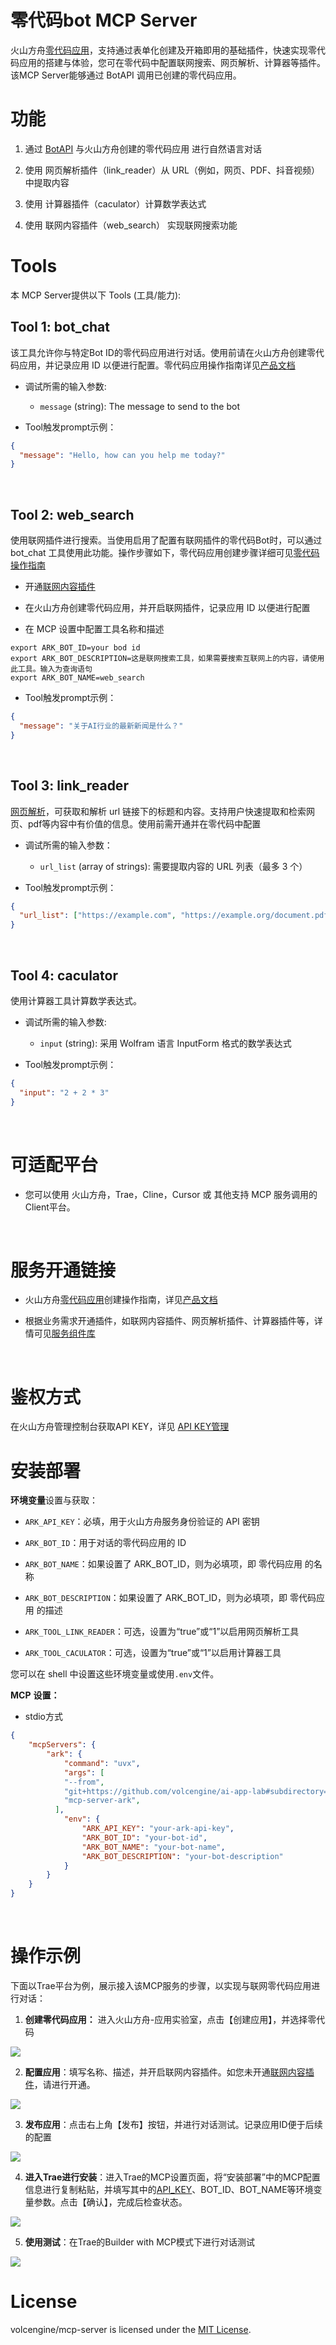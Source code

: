 # 零代码bot MCP Server

火山方舟[零代码应用](https://www.volcengine.com/docs/82379/1262003)，支持通过表单化创建及开箱即用的基础插件，快速实现零代码应用的搭建与体验，您可在零代码中配置联网搜索、网页解析、计算器等插件。该MCP Server能够通过 BotAPI 调用已创建的零代码应用。

# 功能

1. 通过 [BotAPI](https://www.volcengine.com/docs/82379/1526787) 与火山方舟创建的零代码应用 进行自然语言对话
	
2. 使用 网页解析插件（link\_reader）从 URL（例如，网页、PDF、抖音视频）中提取内容
	
3. 使用 计算器插件（caculator）计算数学表达式
	
4. 使用 联网内容插件（web\_search） 实现联网搜索功能
	

# Tools

本 MCP Server提供以下 Tools (工具/能力):

## Tool 1: bot_chat

该工具允许你与特定Bot ID的零代码应用进行对话。使用前请在火山方舟创建零代码应用，并记录应用 ID 以便进行配置。零代码应用操作指南详见[产品文档](https://www.volcengine.com/docs/82379/1267885)

- 调试所需的输入参数:
	- `message` (string): The message to send to the bot
		
- Tool触发prompt示例：
	

```JSON
{
  "message": "Hello, how can you help me today?"
}
```

<br>

## Tool 2: web_search

使用联网插件进行搜索。当使用启用了配置有联网插件的零代码Bot时，可以通过 bot\_chat 工具使用此功能。操作步骤如下，零代码应用创建步骤详细可见[零代码操作指南](https://www.volcengine.com/docs/82379/1267885)

- 开通[联网内容插件](https://www.volcengine.com/docs/82379/1338552)
	
- 在火山方舟创建零代码应用，并开启联网插件，记录应用 ID 以便进行配置
	
- 在 MCP 设置中配置工具名称和描述
	

```Shell
export ARK_BOT_ID=your bod id
export ARK_BOT_DESCRIPTION=这是联网搜索工具，如果需要搜索互联网上的内容，请使用此工具。输入为查询语句
export ARK_BOT_NAME=web_search
```

- Tool触发prompt示例：
	

```JSON
{
  "message": "关于AI行业的最新新闻是什么？"
}
```

<br>

## Tool 3: link_reader

[网页解析](https://www.volcengine.com/docs/82379/1284852)，可获取和解析 url 链接下的标题和内容。支持用户快速提取和检索网页、pdf等内容中有价值的信息。使用前需开通并在零代码中配置

- 调试所需的输入参数：
	- `url_list` (array of strings): 需要提取内容的 URL 列表（最多 3 个）
		
- Tool触发prompt示例：
	

```JSON
{
  "url_list": ["https://example.com", "https://example.org/document.pdf"]
}
```

<br>

## Tool 4: caculator

使用计算器工具计算数学表达式。

- 调试所需的输入参数:
	- `input` (string): 采用 Wolfram 语言 InputForm 格式的数学表达式
		
- Tool触发prompt示例：
	

```JSON
{
  "input": "2 + 2 * 3"
}
```

<br>

# 可适配平台

- 您可以使用 火山方舟，Trae，Cline，Cursor 或 其他支持 MCP 服务调用的Client平台。
	

<br>

# 服务开通链接

- 火山方舟[零代码应用](https://console.volcengine.com/ark/region:ark+cn-beijing/application)创建操作指南，详见[产品文档](https://www.volcengine.com/docs/82379/1267885)
	
- 根据业务需求开通插件，如联网内容插件、网页解析插件、计算器插件等，详情可见[服务组件库](https://console.volcengine.com/ark/region:ark+cn-beijing/components?action=%7B%7D)
	

<br>

# 鉴权方式

在火山方舟管理控制台获取API KEY，详见 [API KEY管理](https://console.volcengine.com/ark/region:ark+cn-beijing/apiKey?apikey=%7B%7D)
<br>

# 安装部署

**环境变量**设置与获取：

- `ARK_API_KEY`：必填，用于火山方舟服务身份验证的 API 密钥
	
- `ARK_BOT_ID`：用于对话的零代码应用的 ID
	
- `ARK_BOT_NAME`：如果设置了 ARK\_BOT\_ID，则为必填项，即 零代码应用 的名称
	
- `ARK_BOT_DESCRIPTION`：如果设置了 ARK\_BOT\_ID，则为必填项，即 零代码应用 的描述
	
- `ARK_TOOL_LINK_READER`：可选，设置为“true”或“1”以启用网页解析工具
	
- `ARK_TOOL_CACULATOR`：可选，设置为“true”或“1”以启用计算器工具
	

您可以在 shell 中设置这些环境变量或使用`.env`文件。
<br>

**MCP** **设置：** 

- stdio方式
	

```JSON
{
    "mcpServers": {
        "ark": {
            "command": "uvx",
            "args": [
            "--from",
            "git+https://github.com/volcengine/ai-app-lab#subdirectory=mcp/server/mcp_server_ark",
            "mcp-server-ark",
          ],
            "env": {
                "ARK_API_KEY": "your-ark-api-key",
                "ARK_BOT_ID": "your-bot-id",
                "ARK_BOT_NAME": "your-bot-name",
                "ARK_BOT_DESCRIPTION": "your-bot-description"
            }
        }
    }
}
```

<br>

# 操作示例

下面以Trae平台为例，展示接入该MCP服务的步骤，以实现与联网零代码应用进行对话：

1. **创建零代码应用：** 进入火山方舟-应用实验室，点击【创建应用】，并选择零代码
	

![](https://lf3-static.bytednsdoc.com/obj/eden-cn/lm_sth/ljhwZthlaukjlkulzlp/ark/assistant/images/mcp-readme-0.png)

2. **配置应用**：填写名称、描述，并开启联网内容插件。如您未开通[联网内容插件](https://www.volcengine.com/docs/82379/1338552)，请进行开通。
	

![](https://lf3-static.bytednsdoc.com/obj/eden-cn/lm_sth/ljhwZthlaukjlkulzlp/ark/assistant/images/mcp-readme-1.png)

3. **发布应用**：点击右上角【发布】按钮，并进行对话测试。记录应用ID便于后续的配置
	

![](https://lf3-static.bytednsdoc.com/obj/eden-cn/lm_sth/ljhwZthlaukjlkulzlp/ark/assistant/images/mcp-readme-2.png)

4. **进入Trae进行安装**：进入Trae的MCP设置页面，将“安装部署”中的MCP配置信息进行复制粘贴，并填写其中的[API\_KEY](https://console.volcengine.com/ark/region:ark+cn-beijing/apiKey?apikey=%7B%7D)、BOT\_ID、BOT\_NAME等环境变量参数。点击【确认】，完成后检查状态。
	

![](https://lf3-static.bytednsdoc.com/obj/eden-cn/lm_sth/ljhwZthlaukjlkulzlp/ark/assistant/images/mcp-readme-3.png)

5. **使用测试**：在Trae的Builder with MCP模式下进行对话测试
	

![](https://lf3-static.bytednsdoc.com/obj/eden-cn/lm_sth/ljhwZthlaukjlkulzlp/ark/assistant/images/mcp-readme-4.png)
<br>

# License

volcengine/mcp-server is licensed under the [MIT License](https://github.com/volcengine/mcp-server/blob/main/LICENSE).